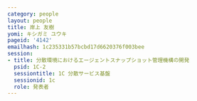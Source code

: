 ```yaml
---
category: people
layout: people
title: 岸上 友樹
yomi: キシガミ ユウキ
pageid: '4142'
emailhash: 1c235331b57bcbd17d6620376f003bee
session:
- title: 分散環境におけるエージェントスナップショット管理機構の開発
  psid: 1C-2
  sessiontitle: 1C 分散サービス基盤
  sessionid: 1c
  role: 発表者
---
```

